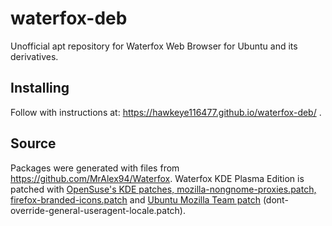 # waterfox-deb
Unofficial apt repository for Waterfox Web Browser for Ubuntu and its derivatives.

## Installing
Follow with instructions at: https://hawkeye116477.github.io/waterfox-deb/ .

## Source
Packages were generated with files from https://github.com/MrAlex94/Waterfox. 
Waterfox KDE Plasma Edition is patched with <a href="http://www.rosenauer.org/hg/mozilla/file/tip/">OpenSuse's KDE patches, mozilla-nongnome-proxies.patch, firefox-branded-icons.patch</a> and <a href="http://bazaar.launchpad.net/~mozillateam/firefox/firefox.xenial/files/head:/debian/patches/">Ubuntu Mozilla Team patch</a> (dont-override-general-useragent-locale.patch).
